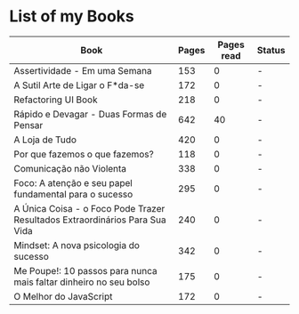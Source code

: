 # List of my Books

| Book                                                                        | Pages | Pages read | Status |
| --------------------------------------------------------------------------- | ----- | ---------- | ------ |
| Assertividade - Em uma Semana                                               | 153   | 0          | -      |
| A Sutil Arte de Ligar o F*da-se                                             | 172   | 0          | -      |
| Refactoring UI Book                                                         | 218   | 0          | -      |
| Rápido e Devagar - Duas Formas de Pensar                                    | 642   | 40         | -      |
| A Loja de Tudo                                                              | 420   | 0          | -      |
| Por que fazemos o que fazemos?                                              | 118   | 0          | -      |
| Comunicação não Violenta                                                    | 338   | 0          | -      |
| Foco: A atenção e seu papel fundamental para o sucesso                      | 295   | 0          | -      |
| A Única Coisa - o Foco Pode Trazer Resultados Extraordinários Para Sua Vida | 240   | 0          | -      |
| Mindset: A nova psicologia do sucesso                                       | 342   | 0          | -      |
| Me Poupe!: 10 passos para nunca mais faltar dinheiro no seu bolso           | 175   | 0          | -      |
| O Melhor do JavaScript                                                      | 172   | 0          | -      |
